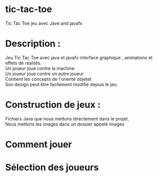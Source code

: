 # tic-tac-toe

Tic Tac Toe jeu avec Jave and javafx 

# Description :

Jeu Tic Tac Toe  avec java et javafx interface graphique , animations et effets de realités. <br>
Un joueur joue contre la machine <br>
Un joueur joue contre un autre joueur <br>
Contient les concepts de l'orienté objetet <br>
Son design peut être facilement modifié depuis le jeu. <br>

# Construction de jeux :
Fichiers Java que nous mettons directement dans le projet. <br>
Nous mettons les images dans un dossier appelé images <br>

# Comment jouer
# Sélection des joueurs
